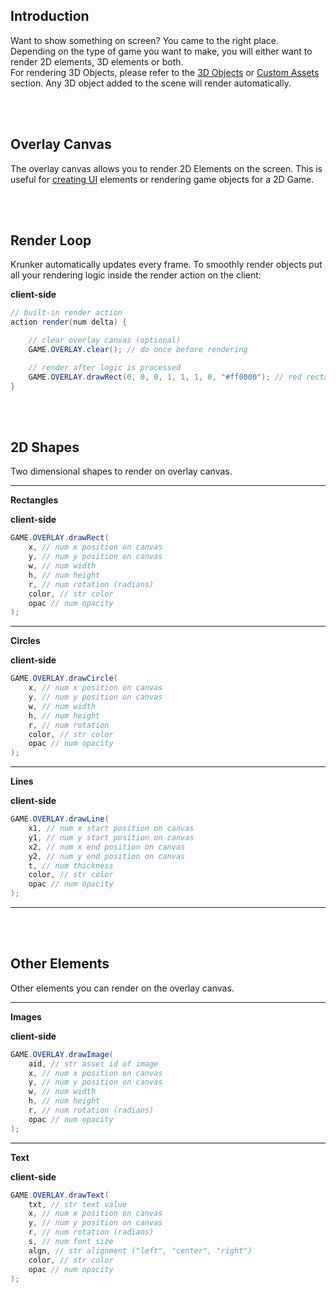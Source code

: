 ## Introduction

Want to show something on screen? You came to the right place. Depending on the type of game you want to make, you will either want to render 2D elements, 3D elements or both.\
For rendering 3D Objects, please refer to the [3D Objects](./files/scene?id=adding-3d-objects) or [Custom Assets](./custom_assets?id=resources) section. Any 3D object added to the scene will render automatically.

<br><br/>

## Overlay Canvas

The overlay canvas allows you to render 2D Elements on the screen. This is useful for [creating UI](./files/user_interface?id=adding-an-element-div) elements or rendering game objects for a 2D Game.

<br><br/>

## Render Loop

Krunker automatically updates every frame. To smoothly render objects put all your rendering logic inside the render action on the client:

<p class="hidep"><strong class="client-side">client-side</strong></p>

```csharp
// built-in render action
action render(num delta) {

    // clear overlay canvas (optional)
    GAME.OVERLAY.clear(); // do once before rendering

    // render after logic is processed
    GAME.OVERLAY.drawRect(0, 0, 0, 1, 1, 1, 0, "#ff0000"); // red rectangle
}
```

<br><br/>

## 2D Shapes

Two dimensional shapes to render on overlay canvas.

___

**Rectangles**

<p class="hidep"><strong class="client-side">client-side</strong></p>

```csharp
GAME.OVERLAY.drawRect(
    x, // num x position on canvas
    y, // num y position on canvas
    w, // num width
    h, // num height
    r, // num rotation (radians)
    color, // str color
    opac // num opacity
);
```

___

**Circles**

<p class="hidep"><strong class="client-side">client-side</strong></p>

```csharp
GAME.OVERLAY.drawCircle(
    x, // num x position on canvas
    y, // num y position on canvas
    w, // num width
	h, // num height
	r, // num rotation
    color, // str color
    opac // num opacity
);
```

___

**Lines**

<p class="hidep"><strong class="client-side">client-side</strong></p>

```csharp
GAME.OVERLAY.drawLine(
    x1, // num x start position on canvas
    y1, // num y start position on canvas
    x2, // num x end position on canvas
    y2, // num y end position on canvas
    t, // num thickness
    color, // str color
    opac // num opacity
);
```

___

<br><br/>

## Other Elements

Other elements you can render on the overlay canvas.

___

**Images**

<p class="hidep"><strong class="client-side">client-side</strong></p>

```csharp
GAME.OVERLAY.drawImage(
    aid, // str asset id of image
    x, // num x position on canvas
    y, // num y position on canvas
    w, // num width
    h, // num height
    r, // num rotation (radians)
    opac // num opacity
);
```

___

**Text**

<p class="hidep"><strong class="client-side">client-side</strong></p>

```csharp
GAME.OVERLAY.drawText(
    txt, // str text value
    x, // num x position on canvas
    y, // num y position on canvas
    r, // num rotation (radians)
    s, // num font size
    algn, // str alignment ("left", "center", "right")
    color, // str color
    opac // num opacity
);

```

<br><br/>


